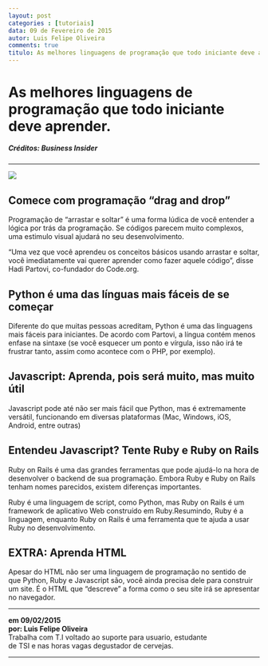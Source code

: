 ```yaml
---
layout: post
categories : [tutoriais]
data: 09 de Fevereiro de 2015
autor: Luis Felipe Oliveira
comments: true
titulo: As melhores linguagens de programação que todo iniciante deve aprender.
---
```


<h1>As melhores linguagens de programação que todo iniciante deve aprender.</h1>
<h5 style="margin-top:-1px;">Créditos: Business Insider</h5>
<hr>

<img class="image-show img-responsive" src="{{ site.baseurl }}/img/iniciante.jpg"><img>

<div class="post-content">

<h2>Comece com programação “drag and drop”</h2>
<p>Programação de “arrastar e soltar” é uma forma lúdica de você entender a lógica por trás da programação. Se códigos parecem muito complexos, uma estimulo visual ajudará no seu desenvolvimento.</p>

<p>“Uma vez que você aprendeu os conceitos básicos usando arrastar e soltar, você imediatamente vai querer aprender como fazer aquele código”, disse Hadi Partovi, co-fundador do Code.org.</p>

<h2>Python é uma das línguas mais fáceis de se começar</h2>
<p>Diferente do que muitas pessoas acreditam, Python é uma das linguagens mais fáceis para iniciantes. De acordo com Partovi, a língua contém menos enfase na sintaxe (se você esquecer um ponto e vírgula, isso não irá te frustrar tanto, assim como acontece com o PHP, por exemplo).</p>

<h2>Javascript: Aprenda, pois será muito, mas muito útil</h2>
<p>Javascript pode até não ser mais fácil que Python, mas é extremamente versátil, funcionando em diversas plataformas (Mac, Windows, iOS, Android, entre outras)</p>

<h2>Entendeu Javascript? Tente Ruby e Ruby on Rails</h2>
<p>Ruby on Rails é uma das grandes ferramentas que pode ajudá-lo na hora de desenvolver o backend de sua programação. Embora Ruby e Ruby on Rails tenham nomes parecidos, existem diferenças importantes.</p>

<p>Ruby é uma linguagem de script, como Python, mas Ruby on Rails é um framework de aplicativo Web construído em Ruby.Resumindo, Ruby é a linguagem, enquanto Ruby on Rails é uma ferramenta que te ajuda a usar Ruby no desenvolvimento.</p>

<h2><strong>EXTRA: Aprenda HTML</strong></h2>
<p>Apesar do HTML não ser uma linguagem de programação no sentido de que Python, Ruby e Javascript são, você ainda precisa dele para construir um site. É o HTML que “descreve” a forma como o seu site irá se apresentar no navegador.</p>


</div>
<hr>
<div class="info-post">
<b>em 09/02/2015 <br/>
por:  Luis Felipe Oliveira </b><br/>
<div class="image-author-luis"></div>
<div class="author-description-luis">
	Trabalha com T.I voltado ao suporte para usuario, estudante<br/> de TSI e nas horas vagas degustador de cervejas.
</div>
</div>
<hr>
